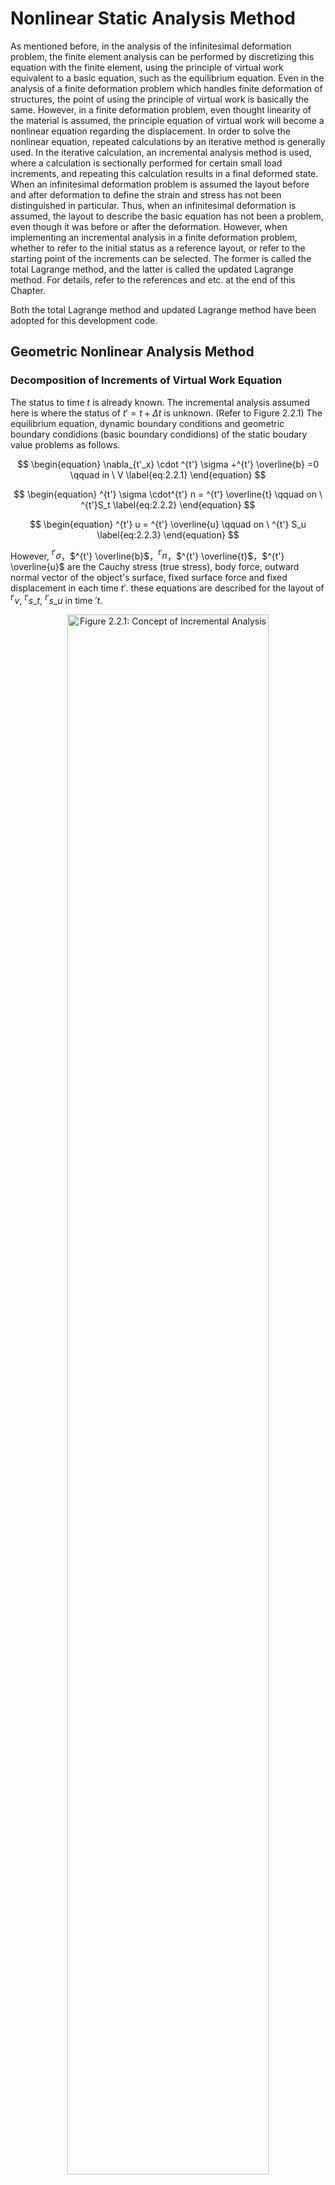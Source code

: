 <script type="text/x-mathjax-config">
MathJax.Hub.Config({
  tex2jax: {
    inlineMath: [['$','$'], ['\\(','\\)']],
    processEscapes: true
  },
  TeX: {
    equationNumbers: {
      autoNumber: "AMS"
    }
  },
  CommonHTML: { matchFontHeight: true },
  displayAlign: "center"
});
</script>
<script src='https://cdnjs.cloudflare.com/ajax/libs/mathjax/2.7.5/MathJax.js?config=TeX-MML-AM_CHTML' async></script>

# Nonlinear Static Analysis Method

As mentioned before, in the analysis of the infinitesimal deformation problem, the finite element analysis can be performed by discretizing this equation with the finite element, using the principle of virtual work equivalent to a basic equation, such as the equilibrium equation.
Even in the analysis of a finite deformation problem which handles finite deformation of structures, the point of using the principle of virtual work is basically the same. However, in a finite deformation problem, even thought linearity of the material is assumed, the principle equation of virtual work will become a nonlinear equation regarding the displacement. In order to solve the nonlinear equation, repeated calculations by an iterative method is generally used.
In the iterative calculation, an incremental analysis method is used, where a calculation is sectionally performed for certain small load increments, and repeating this calculation results in a final deformed state. When an infinitesimal deformation problem is assumed the layout before and after deformation to define the strain and stress has not been distinguished in particular. Thus, when an infinitesimal deformation is assumed, the layout to describe the basic equation has not been a problem, even though it was before or after the deformation. However, when implementing an incremental analysis in a finite deformation problem, whether to refer to the initial status as a reference layout, or refer to the starting point of the increments can be selected. The former is called the total Lagrange method, and the latter is called the updated Lagrange method. For details, refer to the references and etc. at the end of this Chapter.

Both the total Lagrange method and updated Lagrange method have been adopted for this development code.

## Geometric Nonlinear Analysis Method

### Decomposition of Increments of Virtual Work Equation

The status to time $t$ is already known. The incremental analysis assumed here is where the status of $t'=t+\Delta t$ is unknown. (Refer to Figure 2.2.1) The equilibrium equation, dynamic boundary conditions and geometric boundary condidions (basic boundary condidions) of the static boudary value problems as follows.

$$
\begin{equation}
\nabla_{t'_x} \cdot ^{t'} \sigma +^{t'} \overline{b} =0 \qquad in \ V
\label{eq:2.2.1}
\end{equation}
$$

$$
\begin{equation}
^{t'} \sigma \cdot^{t'} n = ^{t'} \overline{t} \qquad on \ ^{t'}S_t
\label{eq:2.2.2}
\end{equation}
$$

$$
\begin{equation}
^{t'} u = ^{t'} \overline{u} \qquad on \ ^{t'} S_u
\label{eq:2.2.3}
\end{equation}
$$

However, $^{t'} \sigma$，$^{t'} \overline{b}$，$^{t'} n$，$^{t'} \overline{t}$，$^{t'} \overline{u}$ are the Cauchy stress (true stress), body force, outward normal vector of the object's surface, fixed surface force and fixed displacement in each time $t'$. these equations are described for the layout of $^{t'}v$, $^{t'}s\_t$, $^{t'}s\_u$ in time $'t$.

<div style="text-align:center;"><img alt="Figure 2.2.1: Concept of Incremental Analysis" src="media/theory02_01.png" width="80%"/></div>

** Figure 2.2.1: Concept of Incremental Analysis **

### Principle of Virtual Work

The principle of virtual work equivalent to the equilibrium equation of equation $\eqref{eq:2.2.1}$ and the dynamic boundary conditions of equation $\eqref{eq:2.2.2}$ is given by the following equation.

$$
\begin{equation}
\int_{^{t'}v}{^{t'} \sigma} : \delta^{t'} A\_{(L)} \, d^{t'}v =
\int_{^{t'} s\_{t}}^{t'}
\overline{t}
\cdot \delta u \, d^{t'}s +
\int_{V}^{t'}
\overline{b} \cdot \delta u \, d^{t'}v
\label{eq:2.2.4}
\end{equation}
$$

Herein, $^{t'} A\_{(L)}$ is the linear portion of the Almansi strain tensor, and is specifically expressed by the following equation.

$$
\begin{equation}
^{t'} A_{(L)} = \frac{1}{2}
\left\lbrace \frac{\partial ^{t'} u}{\partial ^{t'} x} + \left( \frac{ \partial ^{t'} u}{\partial ^{t'} x} \right) ^\mathrm{T} \right\rbrace
\label{eq:2.2.5}
\end{equation}
$$

Equation $\eqref{eq:2.2.4}$ should be solved with the geometric boundary conditions, strain displacement relational expresssion and the stress strain relational expression; however, equation $\eqref{eq:2.2.4}$ is described in the layout of time $t'$ is unknown at the present stage. Therefore, the formulation is performed referring to layout $V$ of time $0$ or layout $^{t'} v$ at time $t$.

### Formulation of Total Lagrange Method

The formulation based on the total Lagrange method used in the development code is described in this section.

The principle equation of the virtual work at time $t'$ assuming the initial layout of time $0$ is the reference, is given by the following equation.

$$
\begin{equation}
\int_{V}\,^{t'}_{0} S:\delta_0^{t'}
E\, dV=^{t'}\delta R
\label{eq:2.2.6}
\end{equation}
$$

$$
\begin{equation}
^{t'} \delta R=
\int_{S_t}\,
^{t'}\_{0} \overline{t} \cdot \delta u\, dS
+
\int_{V}\,
^{t'}\_{0} \overline{b} \cdot \delta u\, dV
\label{eq:2.2.7}
\end{equation}
$$

However, $^{t'}_0 S$, $^{t'}_0 E$ respectively express the 2nd Piola-Kirchhoff stress tensor and the Green-Lagrange strain tensor at time $t'$, assuming the initial layout of time $0$ is the reference.

Moreover, $^{t'}_0 \overline{t}$, $^{t'}_0 \overline{b}$ is the body force converted per unit volume of the nominal surface force vector and the initial layout, and is given by the following equation in connection with equations $\eqref{eq:2.2.1}$, $\eqref{eq:2.2.2}$ and $\eqref{eq:2.2.3}$.

$$
\begin{equation}
^{t'}_0 \overline{t}=\frac{d^{t'}s\_{t'}}{dS}\overline{t}
\label{eq:2.2.8}
\end{equation}
$$

$$
\begin{equation}
^{t'}_0\overline{b}=\frac{d^{t'}v\_{t'}}{dV}\overline{b}
\label{eq:2.2.9}
\end{equation}
$$

The Green-Langrange strain tensor at time $t$ is defined by the following equation.

$$
\begin{equation}
^{t'}\_{0} E=\frac{1}{2}
\left\lbrace
  \frac{\partial ^{t}u}{\partial X}
 +\left(\frac{\partial ^{t} u}{\partial X} \right)^T
 +\left(\frac{\partial ^{t} u}{\partial X}\right)^T
 \cdot \frac{\partial ^{t} u}{\partial X}
\right\rbrace
\label{eq:2.2.10}
\end{equation}
$$

Thus, the displacement and the 2nd Piola-Kirchhoff stress $^{t'} u$, $_{0}^{t'} S$ at time ${t'}$ are expressed by the decomposed increments at in the following equation.

$$
\begin{equation}
^{t'} u =^{t} u + \Delta u
\label{eq:2.2.11}
\end{equation}
$$

$$
\begin{equation}
\_{0}^{t'} S = _{0}^{t} S + \Delta S
\label{eq:2.2.12}
\end{equation}
$$

In this case, in relation to the displacement increment, the increment of the Green-Lagrange strain is defined by the following equation.

$$
\begin{equation}
\_{0}^{t'} E = _{0}^{t} E + \Delta E
\label{eq:2.2.13}
\end{equation}
$$

$$
\begin{equation}
\Delta E = \Delta E\_{L} + \Delta E_{NL}
\label{eq:2.2.14}
\end{equation}
$$

$$
\begin{equation}
\Delta E\_{L}=\frac{1}{2}
\left\lbrace
\frac{\partial \Delta u}{\partial X}
+\left(\frac{\partial \Delta u}{\partial X}\right)^\mathrm{T}
+\left(\frac{\partial \Delta u}{\partial X} \right)^\mathrm{T}\cdot
\frac{\partial ^{t} u}{\partial X}
+\left(\frac{\partial ^{t} u}{\partial X} \right)^\mathrm{T}
\cdot\frac{\partial \Delta u}{\partial X} \right\rbrace
\label{eq:2.2.15}
\end{equation}
$$

$$
\begin{equation}
\Delta E_{NL} = \frac{1}{2}\left(\frac{\partial \Delta u}{\partial X}\right)^\mathrm{T}\cdot\frac{\partial \Delta u}{\partial X}
\label{eq:2.2.16}
\end{equation}
$$

Equations $\eqref{eq:2.2.11} \eqref{eq:2.2.12} \eqref{eq:2.2.13} \eqref{eq:2.2.14} \eqref{eq:2.2.15}$ and $\eqref{eq:2.2.16}$ are substituted with equations $\eqref{eq:2.2.6}$ and $\eqref{eq:2.2.7}$ to acquire the following equation.

$$
\begin{equation}
\int_{V} \Delta S: (\delta \Delta E\_{L} + \delta \Delta E\_{NL})dV + \int_{V}\,\_{0}^{t} S : \delta \Delta E\_{NL}\, dV = ^{t'} \delta R - \int_V{\_{0}^t S} : \delta \Delta E\_{L}\,dV
\label{eq:2.2.17}
\end{equation}
$$

Herein, $\Delta S$ is assumed to be expressed as in the following equation in connection with $\Delta E\_L$ and the forth order tensor $^{t}\_{0} C$.

$$
\begin{equation}
\Delta S=^t_0 C:\Delta_t E_{L}
\label{eq:2.2.18}
\end{equation}
$$

Equation $\eqref{eq:2.2.17}$ is substituted with equation $\eqref{eq:2.2.18}$ and $\Delta S :\delta \Delta E_{NL}$ having two or more polynominals of $\Delta u$ are omitted to acquire the following equation.

$$
\begin{equation}
\int_V ( ^t\_{0}
C \Delta E\_{L} ) : \delta \Delta E\_{L}\, dV + \int_V\,^t\_{0} S : \delta \Delta E\_{NL}\, dV = \_{0}^{t'}\delta R - \int_V{\_{0}^t S} : \delta \Delta E_{L}\, dV
\label{eq:2.2.19}
\end{equation}
$$

Equation $\eqref{eq:2.2.19}$ is discretized by the finite element to acquire the following equation.

$$
\begin{equation}
\delta U^T ( ^t\_{0} K\_{L} + ^t\_{0} K\_{NL} ) \Delta U = \delta U^{T}\,\_{0}^{t'} F - \partial U^T\,^t\_{0} Q
\label{eq:2.2.20}
\end{equation}
$$

Herein, $^t_0 K$, $^t_0 K_{NL}$, $^{t'}_0 F$, $^t_0 Q$ are the initial displacement matrix, initial stress matrix, external force vector and internal force vector respectively.

Therefore, the recurrence equation to acquire the time $t'$ status from the time $t$ status is given by the following equation.

$i = 0$

Step1 :
$ \,^{t'}_0 K^{(0)}=^{t}_0 K_L+^{t}_0 K\_{NL};\,^{t'}_0 Q^{(0)}=^{t}_0 Q;\ U^{(0)}=^{t} U $
 
Step2 :
$ ^{t'}_0 K^{(i)}\Delta U^{(i)}=^{t'}_0 F-^{t'}_0 Q^{(i-1)} $

Step3 :
$ \,^{t'} U^{(i)}=^{t'} U^{(i-1)} + \Delta U^{(i)} $

$i = i + 1$

### Formulation of Updated Lagrange Method

The principle equation of the virtual work at time $t'$ assuming the current layout of time $t$ is the reference, is given by the following equation.

$$
\begin{equation}
\int_{V}\,^{t'}_{t} S:\delta_t^{t'}
E dV=\,^{t'}\delta R
\label{eq:2.2.21}
\end{equation}
$$

$$
\begin{equation}
^{t'}\delta R = \int_{S_t}\,^{t'}\_{t}\overline{t} \cdot \delta u\, dS + \int_{V}\,^{t'}\_{t}\overline{b} \cdot \delta u\, dV
\label{eq:2.2.22}
\end{equation}
$$

However,

$$
\begin{equation}
^{t'}\_{t} \overline{t} = \frac{d^{t'}s\_{t'}}{d^ts}\overline{t}
\label{eq:2.2.23}
\end{equation}
$$

$$
\begin{equation}
^{t'}\_{t} \overline{b} = \frac{d^{t'}v\_{t'}}{d^tv}\overline{b}
\label{eq:2.2.24}
\end{equation}
$$

although tensor $^{t'}_t S$, $^{t'}_t E$ and vector $^{t'}_t \overline{t}$, $^{t'}_t \overline{b}$ are using the current layout of time $t$ as reference, the Green-Lagrange strain does not include the initial displacement (displacement to time $t$) $^t u$;

$$
\begin{equation}
^{t'}\_{t} E = \Delta\_{t} E\_{L} + \Delta\_{t} E\_{NL}
\label{eq:2.2.25}
\end{equation}
$$

however, the equation becomes as follows.

$$
\begin{equation}
\Delta\_{t} E\_{L}=\frac{1}{2}
\left\lbrace \frac{\partial \Delta u}{\partial^t\, x} + \left(\frac{ \partial \Delta u}{\partial ^t\,x}\right)^\mathrm{T} \right\rbrace
\label{eq:2.2.26}
\end{equation}
$$

$$
\begin{equation}
\Delta_t E_{NL} = \frac{1}{2} \left( \frac{ \partial \Delta u}{\partial ^t\,x}\right)^\mathrm{T} \cdot \frac{ \partial \Delta u}{\partial^t\,x}
\label{eq:2.2.27}
\end{equation}
$$

On the other hand,

$$
\begin{equation}
\_{t'}^{t} S = \_{t}^{t} S + \Delta \_{t} S
\label{eq:2.2.28}
\end{equation}
$$

since the equation becomes as above, when this is arranged by substituting with equations $\eqref{eq:2.2.21}$ and $\eqref{eq:2.2.22}$, and equation $\eqref{eq:2.2.25}$, the eqation which must be solved is given as follows.

$$
\begin{equation}
\int_{t_{v}} \Delta\_{t} S : (\delta \Delta\_{t}{E\_{L}} + \delta \Delta\_t{E\_{NL}})d^t{v} + \int_{t\_{v}}{\_{t}^{t'}S} : \delta \Delta\_{t} {E\_{NL}}\,d^t{v}=^{t'} \delta R - \int_{t\_{v}}{\_{t}^t S} : \delta \Delta\_{t} E\_{L}\,d^t{v}
\label{eq:2.2.29}
\end{equation}
$$

In this case, $\Delta_t S$ is assumed to be expressed as in the following equation in connection with $\Delta_t E_t$ and forth order tensor $^t_t C$.

$$
\begin{equation}
\Delta_t S = ^t_t C : \Delta_t E_{L}
\label{eq:2.2.30}
\end{equation}
$$

This is substituted with equation $\eqref{eq:2.2.29}$ to acquire the following equation.

$$
\begin{equation}
\int_V ( ^t_t C \Delta\_{t} E\_{L} ) : \delta \Delta\_{t} E\_{L}\, dV+\int_V{^t\_{t} S} : \delta \Delta\_{t} E\_{NL}\, dV = ^{t'} \delta R - \int_V{\_{t}^t S} : \delta \Delta_t E\_{L}\, dV
\label{eq:2.2.31}
\end{equation}
$$

Equation $\eqref{eq:2.2.31}$ is discretized by the finite element to acquire the following equations.

$$
\begin{equation}
\delta U^T ( ^t_t K\_{L} + ^t_t K\_{NL} ) \Delta U = \delta U^{T}\, {\_{t}^{t'}} F - \partial U^T\, {^t\_{t} Q}
\label{eq:2.2.32}
\end{equation}
$$

Herein, $^t_t K_L$, $^t_t K_{NL}$, $^{t'}_t F$, $^t_t Q$ are the initial displacement matrix, initial stress matrix, external force vector and internal force vector respectively.

Therefore, the recurrence equation to acquire the time ${t'}$ status from the time $t$ status is given by the following equation.

$i = 0$

Step1 :
$\,\,\,^{t'}\_t K^{(i)}=\,^{t}\_t K\_L+^{t}\_t K\_{NL};\,^{t'}\_t Q^{(i)}=\, ^{t}\_t Q;\, U^{(i)}=\,^{t} U$

Step2 :
$\,\,\,^{t'}\_t K^{(i)} \Delta U^{(i)}=\, ^{t'}\_t F - ^{t'}\_t Q^{(i-1)}$

Step3 :
$\,\,\,^{t'} U^{(i)}=\, ^{t'} U^{(i-1)} + \Delta U^{(i)}$

$i = i + 1$

## Material Nonlinear Analysis Method

In this development code, 2 types of analysis, such as isotropic hyperelasticity and the elastoplasticity can be performed for nonlinear materials. When the material applicable for analysis is elastoplastic material, the updated Lagrange method is applied, and the total Lagrange method is applied for hyperelastic material. Moreover, the Newton-Raphson method is applied to the repetitive analysis method.

The outline of these constitutive equations of materials is shown in the following.

### Hyperelastic Material

The elastic potential energy in isotropic hyperelastic material can acquire the isotropic response from the initial state without the activation of stress. Therefore, the function of the main invariable of the right Cauchy-Green deformation tensor $C(I_1, I_2, I_3)$, or the main invariable of the deformation tensor excluding the change in volume $(\overline{I_1}, \overline{I_2}, \overline{I_3})$, can be expressed as $W = W(I_1, I_2, I_3)$, or $W=W(\overline{I_1}, \overline{I_2}, \overline{I_3})$.

The constitutive equation of hyperelastic material is defined by the relationship between the 2nd Piola-Kirchihoff stress and the Green-Lagrange strain, and the total Lagrange method is applied for the deformation analysis.

The elastic potential energey $W$ of the hyperelasticity model included in this development code is listed in the following. If the elastic potential energey $W$ is known, the 2nd Piola-Kircchoff stress and the stress-strain relationship can be calculated as follows.

$$
\begin{equation}
S = 2\frac{\partial W}{\partial C}
\label{eq:2.2.33}
\end{equation}
$$

$$
\begin{equation}
C = 4 \frac{ \partial^2 W}{\partial C \partial C}
\label{eq:2.2.34}
\end{equation}
$$

#### (1) Neo Hookean Hyperelasticity Model

The Neo-Hookean hyperelasticity model is a material model with an expanded linear rule (Hooke rule) having isotropy so that it can respond to finite deformation problems. The elastic potential is as follows.

$$
\begin{equation}
W = C\_{10} ( {\overline I\_{1}} - 3 ) + \frac{1}{D_1} ( J - 1 )^2
\label{eq:2.2.35}
\end{equation}
$$

Herein, $C_{10}$ and $D_1$ are the material constants.

#### (2) Mooney Rivlin Hyperelasticity Model

$$
\begin{equation}
W = C_{10}(\overline{I_1}-3) + C_{01}(\overline{I_2}-3) + \frac{1}{D_1} (J-1)^2
\label{eq:2.2.36}
\end{equation}
$$

Herein, $C_{10}, C_{01}$ and $D_1$ are the material constants.

#### (3) Arruda Boyce Hyperelasticity Model

$$
\begin{align}
W &= \mu \left[ \frac{1}{2} ( {\overline{I}}_1 - 3 )
   + \frac{1}{20 {\lambda_m}^2} ( \ {{\overline{I}}_1}^2 - 9 )
   + \frac{11}{1050 {\lambda_m}^2} ( {{\overline{I}}_1}^3 - 27 ) \nonumber \\\
  \qquad + \frac{19}{7000 {\lambda_m}^2} ( {{\overline{I}}_1}^4 - 81 )
   + \frac{519}{673750 {\lambda_m}^2} ( {{\overline{I}}_1}^5 - 243 ) \right] \\\
  &+ \frac{1}{D} \left( \frac{J^2 - 1}{2} - \ln J \right)
\label{eq:2.2.37}
\end{align}
$$

$$
\begin{equation}
\mu = \frac{\mu_0}{1 + \cfrac{3}{5 \lambda_m^2} + \cfrac{99}{175 \lambda_m^4} + \cfrac{513}{875 \lambda_m^6} + \cfrac{42039}{67375 \lambda_m^8}}
\label{eq:2.2.38}
\end{equation}
$$

Herein, $\mu$, $\lambda_m$ and $D$ are the material constants.

### Elastoplastic Material

In this development code, the elastoplasticity constitutive equation accoding to the associated flow rule is applied. Moreover, the constitutive expresses the relationshop between the Jaumman rate and the deformation rate tensor of the Kirchhoff stress, and the updated Lagrange method is applied in the deformation analysis.

#### (1) Elastoplastic Constitutive Equation

The yield criteria of an elasto-plastic solid is assumed to be given as follows.

Initla Yield Criteria

$$
\begin{equation}
F( \sigma, \sigma_{y_0})
\label{eq:2.2.39}
\end{equation}
$$

Consecutive Yield Criteria

$$
\begin{equation}
F(\sigma, \sigma_y (\overline{e}^p))
\label{eq:2.2.40}
\end{equation}
$$

Where,

  - $F$ : Yield function
  - $\sigma_{y_0}$ : Initial yield stress
  - $\sigma_y$ : Consecutive yield stress
  - $\sigma$ : Stress tensor
  - $e$ : Infinitesimal strain tensor
  - $e^p$ : Plastic strain tensor
  - $\overline{e}^p$ : Equivalent plastic strain

The yield stress-equivalent plastic strain relationship is assumed to conform to the stress-plastic strain relationship in a single axis state.

Stress-plastic strain relationship in a single axis state:

$$
\begin{equation}
\sigma = H(e^p)
\label{eq:2.2.41}
\end{equation}
$$

$$
\begin{equation}
\frac{d \sigma}{d e^p} = H'
\label{eq:2.2.42}
\end{equation}
$$

Where,

  - $H'$ : Strain hardening factor

Eauivalent stress-equivalent plastic strain relationship:

$$
\begin{equation}
\overline{\sigma} = H(\overline{e}^p)
\label{eq:2.2.43}
\end{equation}
$$

$$
\begin{equation}
\dot{\overline{\sigma}} = H' \dot{\overline{e}}^p
\label{eq:2.2.44}
\end{equation}
$$

The consecutive yield function is generally a function of temperature and plastic strain work.

However, for simplification, the function is only assumed to be the equivalent plastic strain $\overline{e}^p$ in this section. Since $F=0$ continues to be satisfied during the progression of the plastic deformation, the following equation must be established.

$$
\begin{equation}
\dot{F} = \frac{\partial F}{\partial \sigma} : \dot{\sigma} + \frac{\partial F}{\partial e^p} : \dot{e}^p = 0
\label{eq:2.2.45}
\end{equation}
$$

$\dot{F}$ is equation $\eqref{eq:2.2.45}$ expresses the time derivative function of $F$, and the time derivative function of certain amount of $A$ is expressed as $\dot{A}$ hereafter.

In this case, assuming the existence of plastic potential $\Theta$, the plastic strain rate is expressed by the following equation.

$$
\begin{equation}
\dot{e}^p=\dot{\lambda}\frac{\partial \Theta}{\partial \sigma}
\label{eq:2.2.46}
\end{equation}
$$

Herein, $\dot{\lambda}$ is the factor.

Furthermore, assuming that plastic potential $\Theta$ is equivalent to yield function $F$, the associated flow rule is assumed as in the following equation.

$$
\begin{equation}
\dot{e}^p = \dot{\lambda} \frac{\partial F}{\partial \sigma}
\label{eq:2.2.47}
\end{equation}
$$

When this equation is substituted with equation $\eqref{eq:2.2.45}$, the following equation can be acquired.

$$
\begin{equation}
\dot{\lambda} = \frac{a^T : d_D }{A + a^T : D : a}\dot{e}
\label{eq:2.2.48}
\end{equation}
$$

Where, $D$ is the elastic matrix,

$$
\begin{align}
  a^T &= \frac{\partial F}{\partial \sigma}
& d_D &= D a^T
&   A &= -\frac{ a }{\dot{\lambda}} \frac{\partial F}{\partial e^p} : \dot{e}^p
\label{eq:2.2.49}
\end{align}
$$

the stress-strain relational expression of the elastoplasticity can be written as follows.

$$
\begin{equation}
\dot{\sigma} =
\left\lbrace
D -
\frac{d_D \otimes {d_D}^\mathrm{T}}
     {A + {d_D}^\mathrm{T} a}
\right\rbrace
: \dot{e}
\label{eq:2.2.50}
\end{equation}
$$

When the yield function $\eqref{eq:2.2.50}$ of an elastoplastic material is known, the constitutive equation can be acquired from this equation.

#### (1) Yield Function

The elastoplastic yield functions included in this development code are listed in the following.

- Von Mises Yield Function

$$
\begin{equation}
F = \sqrt{3 J\_2} - \sigma\_y = 0
\label{2.2.51}
\end{equation}
$$

- Mohr-Coulomb Yield Function

$$
\begin{equation}
F = \sigma_1 - \sigma_3 + \ ( \ \sigma_1 + \sigma_3\  )\sin \phi - 2 \ c \cos \phi = 0
\label{eq:2.2.52}
\end{equation}
$$

- Drucker-Prager Yield Function

$$
\begin{equation}
F = \sqrt{J\_2} - \ \alpha\ \sigma \ : I - \sigma_y = 0
\label{eq:2.2.53}
\end{equation}
$$

In this case, material constant $\alpha$ and $\sigma_y$ are calculated as follows from viscosity and friction angle of the material.

$$
\begin{align}
  \alpha &= \frac{2 \sin \phi}{3 + \sin \phi}\
& \sigma_y &= \frac{6\ c \cos \phi}{3 + \sin \phi}
\label{eq:2.2.54}
\end{align}
$$

### Viscoelastic Material

A generalized Maxwell model is applied in this development code. As shown in the following, the constitutive equation becomes a function of deviatoric strain $e$ and deviatoric viscosity strain $q$.

$$
\begin{equation}
\sigma \ (t) = Ktr \varepsilon I + 2 G ( \mu_0 e + \mu q )
\label{eq:2.2.55}
\end{equation}
$$

Which becomes,

$$
\begin{align}
\mu q &= \sum_{m = 1}^{M} \mu_{m} q^{(m)}
      & \sum_{m = 0}^{M} \mu_{m} = 1
\label{eq:2.2.56}
\end{align}
$$

Moreover, $q$ can be calculated from the following equation.

$$
\begin{equation}
{\dot{q}}^{(m)} + \frac{1}{\lambda_{m}} q^{(m)} = \dot{e}
\label{eq:2.2.57}
\end{equation}
$$

Herein, $\lambda_m$ is the relaxation. Relaxation factor $G$ is expressed by the following Prony series.

$$
\begin{equation}
G (t) = G \left[ \mu_0 + \sum_{i = 1}^M {\mu_m \exp\left( \frac{-t}{\lambda_m \ } \right)} \right]
\label{eq:2.2.58}
\end{equation}
$$

### Creep Material

Time dependent displacement under constant stress conditions is a phenomenon called "creep". The viscoelasticity behavior mentioned above can also be considered as a type of linear creep phenomenon. Sevral types of nonlinear creeping are described in this section. The method to form the constitutive equation by adding to the strain generated momentarily is generally used for this phenomenon, and the strain while a certain constant load is continued, is assumed to be creep strain $\varepsilon^c$. The creep strain rate $\dot{\varepsilon}^c$ which is defined as function of the stress and overall creep strain, is generally used in the constitutive equation in consideration of the creep.

$$
\begin{equation}
{\dot{\varepsilon}}^c \equiv \frac{\partial \varepsilon^c}{\partial t} = \beta ( \,\sigma,\ \varepsilon^c\  )
\label{eq:2.2.59}
\end{equation}
$$

In this case, assuming the strain generated momentarily is the elastic strain $\varepsilon^e$, the overall strain can be expressed as int the following equation where the creep strain is added.

$$
\begin{equation}
\varepsilon = \varepsilon^e + \varepsilon^c
\label{eq:2.2.60}
\end{equation}
$$

Which becomes,

$$
\begin{equation}
\varepsilon^e = {c^e}^{-1}\ : \sigma
\label{eq:2.2.61}
\end{equation}
$$

A mentioned in the above plastic material, the time integration method for the numerical analysis must be indicated for the constitutive equation which indicates the creep. The constitutive equation when creep is taken into consideration is,

$$
\begin{equation}
\sigma\_{n + 1} = c\ :\ ( \varepsilon\_{n + 1} - \varepsilon\_{n + 1}^c )
\label{eq:2.2.62}
\end{equation}
$$

$$
\begin{equation}
\varepsilon\_{n + 1}^c = \varepsilon\_n^c + \ \Delta t\ \beta\_{n + \theta}
\label{eq:2.2.63}
\end{equation}
$$

Where, $\beta_{n+\theta}$ becomes as follows.

$$
\begin{equation}
\beta_{n + \theta} = ( 1 - \theta  ) \beta\_n + \theta \beta\_{n + 1}
\label{eq:2.2.64}
\end{equation}
$$

Moreover, the creep strain increment $\Delta \varepsilon^c$ is assumed to be a simplified nonlinear equation.

$$
\begin{equation}
R\_{n + 1} = \varepsilon\_{n + 1} - \ c^{- 1}\ : \sigma\_{n + 1} - \ \varepsilon\_n^c - \ \Delta t\ \beta\_{n + \theta} = \mathbf{0}
\label{eq:2.2.65}
\end{equation}
$$

In the iterative calculation of the Newton-Raphson method, the following equation is used for the iterative solution and the increment solution as an incremental strain where the initial value is calculated by $\sigma_{n+1} = \sigma_n$ and the finite element method.

$$
\begin{equation}
R\_{n + 1}^{(k + 1)} = \mathbf{0} = \ R_{n + 1}^{(k)} - ( \ c^{- 1} + \Delta t\ c\_{n + 1}^c\  ) d \sigma\_{n + 1}^{(k)}
\label{eq:2.2.66}
\end{equation}
$$

Which becomes,

$$
\begin{equation}
c^c_{n+1} = 
\left. \frac{\partial\beta}{\partial\sigma} \right|\_{n+\theta}
=
\left. \theta\frac{\partial\beta}{\partial\sigma} \right|\_{n+1}
\label{eq:2.2.67}
\end{equation}
$$

When the solution of equation $\eqref{eq:2.2.65}$ and equation $\eqref{eq:2.2.66}$ are used to perform the iterative solution method until the residual $R$ becomes $0$, stress $\sigma_{n+1}$ and the tangent tensile modulus are used.

$$
\begin{equation}
c\_{n + 1}^* = [ c^{-1} + \Delta t c\_{n + 1}^c ]^{- 1}
\label{eq:2.2.68}
\end{equation}
$$

As a detailed equation $\eqref{eq:2.2.58}$, the following Norton model is appliec in this development code. In the constitutive equation, the equivalent clip strain $\dot{\varepsilon}^{cr}$ as in the following equation expressed the function of the Mises stress $q$ and time $t$.

$$
\begin{equation}
{\dot{\varepsilon}}^{cr} = A q^n t^m
\label{eq:2.2.69}
\end{equation}
$$

Herein, $A$, $m$ and $n$ are the material constants.

## Contact Analysis Method

When two objects are in contact, the contact force $t_c$ is transmitted via the contact surface.

The primciple equation $\eqref{eq:2.2.4}$ of the virtual work can be rewritten as follows.

$$
\begin{equation}
\int^{t'}\_{^{t'}v}\,^{t'} \sigma : \delta^{t'} A\_{(L)} d^{t'}v = \int^{t'}\_{^{t'}S\_{t}}\,^{t'} \overline{t} \cdot \delta u d^{t'}s+ \int^{t'}\_{V} \overline{b} \cdot \delta u d^{t'}v + \int^{t'}\_{^{t'} S \_{c}}t\_{c}[\delta u^{(1)} - u^{(2)}]
\label{eq:2.2.70}
\end{equation}
$$

In this case, $S_c$ expresses the contact area, and $u^{(1)}$ and $u^{(2)}$ express the displacement of contact object 1 and contact object 2 respectively.

In the contact analysis, the surfaces which may contact are specified in a pair. One of these surfaces is called the master surface, and the other surface is the slave surface. In this master slave analysis method, the contact restriction conditions are assumed as follows.

  1. The slave node does not penetrate the master surface.
  2. When there is contact, the slave node becomes the contact position, and the master surface and the slave surface mutually transmit the contact force and the frictional force through this point of contact.

The last term of equation $\eqref{eq:2.2.55}$ is discretized by the finite element to acquire the following equation.

$$
\begin{equation}
\int^{t'}\_{^{t'}S\_{c}} t\_c [\delta u^{(1)} - \delta u^{(2)}] \approx \delta UK\_c \Delta U + \delta UF\_c
\label{eq:2.2.71}
\end{equation}
$$

In this case, $K_c$ and $F_c$ express the contact rigid matrix and contact force respectively. When this equation is substituted with equation $\eqref{eq:2.2.20}$ or $\eqref{eq:2.2.32}$, the finite element method of the total Lagrange method and the updated Lagrange method in consideration of the contact restraint becomes as follows.

$$
\begin{equation}
\delta U^T ( ^t\_0 K\_L + ^t\_0 K\_{NL} + K\_c ) \Delta U = \delta U^T {\_0^{t'} F} - \partial U^T {^t\_0 Q} + \delta UF\_c
\label{eq:2.2.72}
\end{equation}
$$

$$
\begin{equation}
\delta U^T (^t\_t K\_L + ^t\_t K\_{NL} + K\_c ) \Delta U = \delta U^T {\_{t} ^{t'} F} - \partial U^T {^t\_t Q}+ \delta UF\_c
\label{eq:2.2.73}
\end{equation}
$$

This development code allows for contact deformation analysis between deformable bodies, and the following analysis functions can be selected by the user.

  - Infinitesimal sliding contact problem: This analysis assumes that there is no position change of the point of contact.
  - Limited sliding contact problem: This analysis can be used when there is a change of the point of contact accompanying the deformation.
  - Frictionless contact problem
  - Friction contact problem: This analysis supports the Coulomb friction rule.

However, when the infinitesimal deformation linear elastic analysis is selected, it becomes an infinitesimal sliding frictionless problem.

Moreover, it only corresponds to the contact analysis of a linear solid element (element numbers 341, 351, 361) at present.

